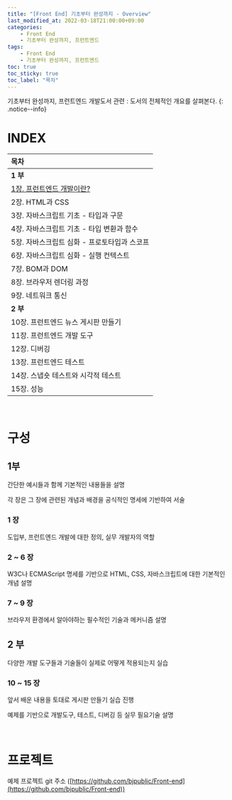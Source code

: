 ```yaml
---
title: "[Front End] 기초부터 완성까지 - Overview"
last_modified_at: 2022-03-18T21:00:00+09:00
categories:
    - Front End
    - 기초부터 완성까지, 프런트엔드
tags:
    - Front End
    - 기초부터 완성까지, 프런트엔드
toc: true
toc_sticky: true
toc_label: "목차"
---
```


기초부터 완성까지, 프런트엔드 개발도서 관련 : 도서의 전체적인 개요를 살펴본다.
{: .notice--info}

# INDEX

| 목차                                                                      |
|:------------------------------------------------------------------------|
| **1 부**                                                                 |
| [1장. 프런트엔드 개발이란?](front%20end/기초부터%20완성까지,%20프런트엔드/front-end-basic-01/) |
| 2장. HTML과 CSS                                                           |
| 3장. 자바스크립트 기초 - 타입과 구문                                                  |
| 4장. 자바스크립트 기초 - 타입 변환과 함수                                               |
| 5장. 자바스크립트 심화 - 프로토타입과 스코프                                              |
| 6장. 자바스크립트 심화 - 실행 컨텍스트                                                 |
| 7장. BOM과 DOM                                                            |
| 8장. 브라우저 렌더링 과정                                                         |
| 9장. 네트워크 통신                                                             |
| **2 부**                                                                 |
| 10장. 프런트엔드 뉴스 게시판 만들기                                                   |
| 11장. 프런트엔드 개발 도구                                                        |
| 12장. 디버깅                                                                |
| 13장. 프런트엔드 테스트                                                          |
| 14장. 스냅숏 테스트와 시각적 테스트                                                   |
| 15장. 성능                                                                 |


<br/>

# 구성

## 1부

간단한 예시들과 함께 기본적인 내용들을 설명

각 장은 그 장에 관련된 개념과 배경을 공식적인 명세에 기반하여 서술

### 1 장
도입부, 프런트엔드 개발에 대한 정의, 실무 개발자의 역할

### 2 ~ 6 장 
W3C나 ECMAScript 명세를 기반으로 HTML, CSS, 자바스크립트에 대한 기본적인 개념 설명

### 7 ~ 9 장
브라우저 환경에서 알아야하는 필수적인 기술과 메커니즘 설명

## 2 부

다양한 개발 도구들과 기술들이 실제로 어떻게 적용되는지 실습

### 10 ~ 15 장
앞서 배운 내용을 토대로 게시판 만들기 실습 진행

예제를 기반으로 개발도구, 테스트, 디버깅 등 실무 필요기술 설명

<br/>

# 프로젝트

예제 프로젝트 git 주소 ([https://github.com/bjpublic/Front-end](https://github.com/bjpublic/Front-end))